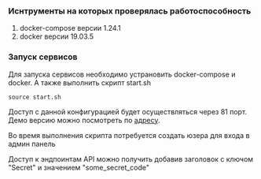 ### Иснтрументы на которых проверялась работоспособность
1) docker-compose версии 1.24.1
2) docker версии 19.03.5
### Запуск сервисов
Для запуска сервисов необходимо устрановить docker-compose и docker.
А также выполнить скрипт start.sh
```
source start.sh
```
Доступ с данной конфигурацией будет осуществляться через 81 порт.
Демо версию можно посмотреть по [адресу](http://40.121.50.226:81/admin/words/).

Во время выполнения скрипта потребуется создать юзера для входа в админ панель

Доступ к эндпоинтам API можно получить добавив заголовок с ключом "Secret" и значением "some_secret_code"